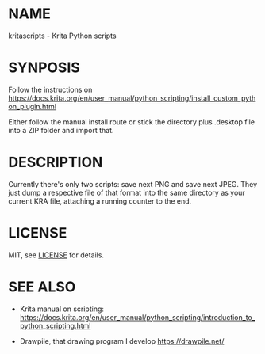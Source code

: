 # NAME

kritascripts - Krita Python scripts

# SYNPOSIS

Follow the instructions on <https://docs.krita.org/en/user_manual/python_scripting/install_custom_python_plugin.html>

Either follow the manual install route or stick the directory plus .desktop file into a ZIP folder and import that.

# DESCRIPTION

Currently there's only two scripts: save next PNG and save next JPEG. They just dump a respective file of that format into the same directory as your current KRA file, attaching a running counter to the end.

# LICENSE

MIT, see [LICENSE](LICENSE) for details.

# SEE ALSO

* Krita manual on scripting: <https://docs.krita.org/en/user_manual/python_scripting/introduction_to_python_scripting.html>

* Drawpile, that drawing program I develop <https://drawpile.net/>
